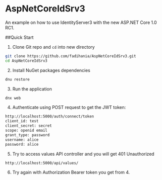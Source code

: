 # AspNetCoreIdSrv3
An example on how to use IdentityServer3 with the new ASP.NET Core 1.0 RC1.

##Quick Start
1. Clone Git repo and `cd` into new directory
  ```bash
  git clone https://github.com/fadihania/AspNetCoreIdSrv3.git
  cd AspNetCoreIdSrv3
  ```
  
2. Install NuGet packages dependencies
  ```bash
  dnu restore
  ```
  
3. Run the application
  ```bash
  dnx web
  ```
4. Authenticate using POST request to get the JWT token:
  ```bash
  http://localhost:5000/auth/connect/token
  client_id: test
  client_secret: secret
  scope: openid email
  grant_type: password
  username: alice
  password: alice
  ```
  
5. Try to access values API controller and you will get 401 Unauthorized
  ```bash
  http://localhost:5000/api/values/
  ```
  
6. Try again with Authorization Bearer token you get from 4.

